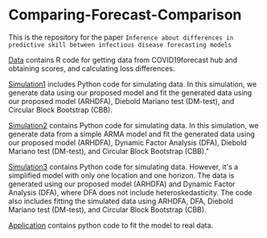 # Comparing-Forecast-Comparison

This is the repository for the paper `Inference about differences in predictive skill between infectious disease forecasting models`

[Data](https://github.com/donga0223/Comparing-Forecast-Comparison/tree/main/Data) contains R code for getting data from COVID19forecast hub and obtaining scores, and calculating loss differences.

[Simulation1](https://github.com/donga0223/Comparing-Forecast-Comparison/tree/main/Simulation1) includes Python code for simulating data. In this simulation, we generate data using our proposed model and fit the generated data using our proposed model (ARHDFA), Diebold Mariano test (DM-test), and Circular Block Bootstrap (CBB).

[Simulation2](https://github.com/donga0223/Comparing-Forecast-Comparison/tree/main/Simulation2) contains Python code for simulating data. In this simulation, we generate data from a simple ARMA model and fit the generated data using our proposed model (ARHDFA), Dynamic Factor Analysis (DFA), Diebold Mariano test (DM-test), and Circular Block Bootstrap (CBB)."

[Simulation3](https://github.com/donga0223/Comparing-Forecast-Comparison/tree/main/Simulation3) contains Python code for simulating data. However, it's a simplified model with only one location and one horizon. The data is generated using our proposed model (ARHDFA) and Dynamic Factor Analysis (DFA), where DFA does not include heteroskedasticity. The code also includes fitting the simulated data using ARHDFA, DFA, Diebold Mariano test (DM-test), and Circular Block Bootstrap (CBB).

[Application](https://github.com/donga0223/Comparing-Forecast-Comparison/tree/main/Application) contains python code to fit the model to real data.